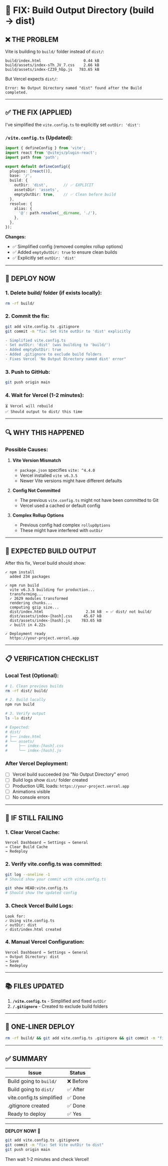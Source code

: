 # 🔧 FIX: Build Output Directory (build → dist)

## ❌ THE PROBLEM

Vite is building to `build/` folder instead of `dist/`:

```
build/index.html                   0.44 kB
build/assets/index-sTh_JV_7.css    2.66 kB
build/assets/index-CZ39_hbp.js   783.65 kB
```

But Vercel expects `dist/`:

```
Error: No Output Directory named "dist" found after the Build completed.
```

---

## ✅ THE FIX (APPLIED)

I've simplified the `vite.config.ts` to explicitly set `outDir: 'dist'`:

### `/vite.config.ts` (Updated):

```typescript
import { defineConfig } from 'vite';
import react from '@vitejs/plugin-react';
import path from 'path';

export default defineConfig({
  plugins: [react()],
  base: '/',
  build: {
    outDir: 'dist',       // ✅ EXPLICIT
    assetsDir: 'assets',
    emptyOutDir: true,    // ✅ Clean before build
  },
  resolve: {
    alias: {
      '@': path.resolve(__dirname, './'),
    },
  },
});
```

**Changes:**
- ✅ Simplified config (removed complex rollup options)
- ✅ Added `emptyOutDir: true` to ensure clean builds
- ✅ Explicitly set `outDir: 'dist'`

---

## 🚀 DEPLOY NOW

### 1. Delete build/ folder (if exists locally):
```bash
rm -rf build/
```

### 2. Commit the fix:
```bash
git add vite.config.ts .gitignore
git commit -m "fix: Set Vite outDir to 'dist' explicitly

- Simplified vite.config.ts
- Set outDir: 'dist' (was building to 'build/')
- Added emptyOutDir: true
- Added .gitignore to exclude build folders
- Fixes Vercel 'No Output Directory named dist' error"
```

### 3. Push to GitHub:
```bash
git push origin main
```

### 4. Wait for Vercel (1-2 minutes):
```
⏳ Vercel will rebuild
✅ Should output to dist/ this time
```

---

## 🔍 WHY THIS HAPPENED

### Possible Causes:

1. **Vite Version Mismatch**
   - `package.json` specifies `vite: ^4.4.0`
   - Vercel installed `vite v6.3.5`
   - Newer Vite versions might have different defaults

2. **Config Not Committed**
   - The previous `vite.config.ts` might not have been committed to Git
   - Vercel used a cached or default config

3. **Complex Rollup Options**
   - Previous config had complex `rollupOptions`
   - These might have interfered with `outDir`

---

## 🎯 EXPECTED BUILD OUTPUT

After this fix, Vercel build should show:

```
✓ npm install
  added 234 packages

✓ npm run build
  vite v6.3.5 building for production...
  transforming...
  ✓ 2629 modules transformed
  rendering chunks...
  computing gzip size...
  dist/index.html                   2.34 kB  ← ✅ dist/ not build/
  dist/assets/index-[hash].css     45.67 kB
  dist/assets/index-[hash].js     783.65 kB
  ✓ built in 4.22s

✓ Deployment ready
  https://your-project.vercel.app
```

---

## 📋 VERIFICATION CHECKLIST

### Local Test (Optional):

```bash
# 1. Clean previous builds
rm -rf dist/ build/

# 2. Build locally
npm run build

# 3. Verify output
ls -la dist/

# Expected:
# dist/
# ├── index.html
# └── assets/
#     ├── index-[hash].css
#     └── index-[hash].js
```

### After Vercel Deployment:

- [ ] Vercel build succeeded (no "No Output Directory" error)
- [ ] Build logs show `dist/` folder created
- [ ] Production URL loads: `https://your-project.vercel.app`
- [ ] Animations visible
- [ ] No console errors

---

## 🐛 IF STILL FAILING

### 1. Clear Vercel Cache:
```
Vercel Dashboard → Settings → General
→ Clear Build Cache
→ Redeploy
```

### 2. Verify vite.config.ts was committed:
```bash
git log --oneline -1
# Should show your commit with vite.config.ts

git show HEAD:vite.config.ts
# Should show the updated config
```

### 3. Check Vercel Build Logs:
```
Look for:
✓ Using vite.config.ts
✓ outDir: dist
✓ dist/index.html created
```

### 4. Manual Vercel Configuration:
```
Vercel Dashboard → Settings → General
→ Output Directory: dist
→ Save
→ Redeploy
```

---

## 📚 FILES UPDATED

1. **`/vite.config.ts`** - Simplified and fixed `outDir`
2. **`/.gitignore`** - Created to exclude build folders

---

## 🚀 ONE-LINER DEPLOY

```bash
rm -rf build/ && git add vite.config.ts .gitignore && git commit -m "fix: Vite outDir to dist" && git push origin main
```

---

## ✅ SUMMARY

| Issue | Status |
|-------|--------|
| Build going to `build/` | ❌ Before |
| Build going to `dist/` | ✅ After |
| vite.config.ts simplified | ✅ Done |
| .gitignore created | ✅ Done |
| Ready to deploy | ✅ Yes |

---

**DEPLOY NOW!** 🚀

```bash
git add vite.config.ts .gitignore
git commit -m "fix: Set Vite outDir to dist"
git push origin main
```

Then wait 1-2 minutes and check Vercel!
